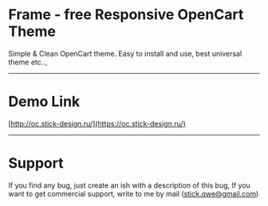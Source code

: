 # Frame - free Responsive OpenCart Theme

Simple & Clean OpenCart theme. Easy to install and use, best universal theme etc..,

-----------------------------------------------------------------------------------------------------------------------------------------------

# Demo Link

[http://oc.stick-design.ru/](https://oc.stick-design.ru/)


-----------------------------------------------------------------------------------------------------------------------------------------------

# Support

If you find any bug, just create an ish with a description of this bug, If you want to get commercial support, write to me by mail
(stick.qwe@gmail.com)